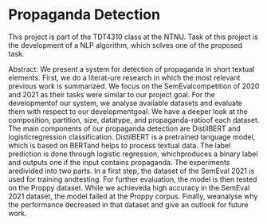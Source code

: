 # Propaganda Detection

This project is part of the TDT4310 class at the NTNU. Task of this project is the development of a NLP algorithm, which solves one of the proposed task.

Abstract:
We present a system for detection of propaganda in short textual elements. First, we do a literat-ure research in which the most relevant previous work is summarized. We focus on the SemEvalcompetition of 2020 and 2021 as their tasks were similar to our project goal. For the developmentof our system, we analyse available datasets and evaluate them with respect to our developmentgoal.  We have a deeper look at the composition, partition, size, datatype, and propaganda-ratioof each dataset. The main components of our propaganda detection are DistilBERT and logisticregression classification.  DistilBERT is a pretrained language model, which is based on BERTand helps to process textual data. The label prediction is done through logistic regression, whichproduces a binary label and outputs one if the input contains propaganda.  The experiments aredivided into two parts.  In a first step, the dataset of the SemEval 2021 is used for training andtesting. For further evaluation, the model is then tested on the Proppy dataset. While we achieveda high accuracy in the SemEval 2021 dataset, the model failed at the Proppy corpus. Finally, weanalyse why the performance decreased in that dataset and give an outlook for future work.


